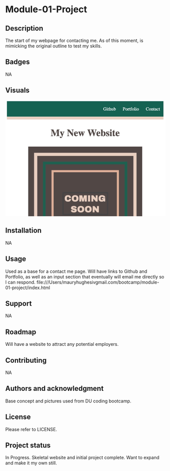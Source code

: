 # Module-01-Project

## Description
The start of my webpage for contacting me. As of this moment, is mimicking the original outline to test my skills.

## Badges
NA

## Visuals
![Alt text](F42EE86B-D1AD-4F34-87E9-4BB3C02DE6AD.jpeg)

##  Installation
NA

## Usage
Used as a base for a contact me page. Will have links to Github and Portfolio, as well as an input section that eventually will email me directly so I can respond. file:///Users/mauryhughesivgmail.com/bootcamp/module-01-project/index.html

## Support
NA

## Roadmap
Will have a website to attract any potential employers.

## Contributing
NA

## Authors and acknowledgment
Base concept and pictures used from DU coding bootcamp.

## License
Please refer to LICENSE.

## Project status
In Progress.
Skeletal website and initial project complete. Want to expand and make it my own still.